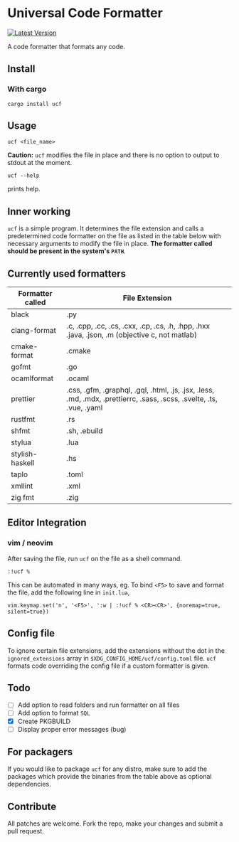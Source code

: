 # Universal Code Formatter

[![Latest Version](https://img.shields.io/crates/v/ucf?color=g)](https://crates.io/crates.ucf)

A code formatter that formats any code.

## Install

### With cargo

```
cargo install ucf
```

## Usage

```
ucf <file_name>
```

**Caution:** `ucf` modifies the file in place and there is no option to output to stdout at the moment.

```
ucf --help
```

prints help.

## Inner working

`ucf` is a simple program. It determines the file extension and calls a predetermined code formatter on the file as listed in the table below with necessary arguments to modify the file in place. **The formatter called should be present in the system's `PATH`**.

## Currently used formatters

| Formatter called | File Extension                                                                 |
| ---------------- | ------------------------------------------------------------------------------ | 
| black            | .py                                                                            |
| clang-format     | .c, .cpp, .cc, .cs, .cxx, .cp, .cs, .h, .hpp, .hxx .java, .json, .m (objective c, not matlab)            |
| cmake-format     | .cmake                                                                         |
| gofmt            | .go                                                                            |
| ocamlformat		| .ocaml |
| prettier         | .css, .gfm, .graphql, .gql, .html, .js, .jsx, .less, .md, .mdx, .prettierrc, .sass, .scss, .svelte, .ts, .vue, .yaml |
| rustfmt          | .rs                                                                            |
| shfmt		   | .sh, .ebuild    |
| stylua           | .lua                                                                           |
| stylish-haskell  | .hs                                                                            |
| taplo		   | .toml	|
| xmllint	     | 	   .xml |
| zig fmt 	| .zig	|

## Editor Integration

### vim / neovim

After saving the file, run `ucf` on the file as a shell command.

```
:!ucf %
```

This can be automated in many ways, eg. To bind `<F5>` to save and format the file, add the following line in `init.lua`,

```
vim.keymap.set('n', '<F5>', ':w | :!ucf % <CR><CR>', {noremap=true, silent=true})
```

## Config file

To ignore certain file extensions, add the extensions without the dot in the `ignored_extensions` array in `$XDG_CONFIG_HOME/ucf/config.toml` file. `ucf` formats code overriding the config file if a custom formatter is given. 

## Todo

- [ ] Add option to read folders and run formatter on all files
- [ ] Add option to format `SQL`
- [x] Create PKGBUILD
- [ ] Display proper error messages (bug)

## For packagers

If you would like to package `ucf` for any distro, make sure to add the packages which provide the binaries from the table above as optional dependencies.

## Contribute

All patches are welcome. Fork the repo, make your changes and submit a pull request.
